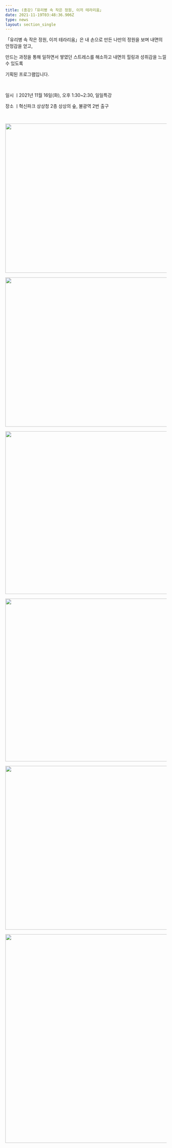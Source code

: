 ```yaml
---
title: (종강)「유리병 속 작은 정원, 이끼 테라리움」
date: 2021-11-19T03:48:36.906Z
type: news
layout: section_single
---
```

<p>「유리병 속 작은 정원, 이끼 테라리움」은 내 손으로 만든 나만의 정원을 보며 내면의 안정감을 얻고,</p>
<p>만드는 과정을 통해 일하면서 쌓였던 스트레스를 해소하고 내면의 힐링과 성취감을 느낄 수 있도록</p>
<p>기획된 프로그램입니다.</p>
<p>&nbsp;</p>
<p>일시 ㅣ2021년 11월 16일(화), 오후 1:30~2:30, 일일특강</p>
<p>장소 ㅣ혁신파크 상상청 2층 상상의 숲, 불광역 2번 출구</p>
<p>&nbsp;</p>
<p><img src="https://drive.tiny.cloud/1/engl1s97gj9hrxpoa7eh7z5f05ozxfm1box3nxkh4j7a43ei/c0262c54-4598-4809-8931-73f391b5df20" alt="" width="750" height="465" /></p>
<p><img src="https://drive.tiny.cloud/1/engl1s97gj9hrxpoa7eh7z5f05ozxfm1box3nxkh4j7a43ei/d825a5e0-082b-4db3-bb5b-ef22a08e33e5" alt="" width="750" height="465" /></p>
<p><img src="https://drive.tiny.cloud/1/engl1s97gj9hrxpoa7eh7z5f05ozxfm1box3nxkh4j7a43ei/4707a368-75a8-4b2a-9141-744f62b43d2d" alt="" width="750" height="507" /></p>
<p><img src="https://drive.tiny.cloud/1/engl1s97gj9hrxpoa7eh7z5f05ozxfm1box3nxkh4j7a43ei/407d45e6-4293-4e9a-93aa-4e8c02c3c6db" alt="" width="743" height="507" /></p>
<p><img src="https://drive.tiny.cloud/1/engl1s97gj9hrxpoa7eh7z5f05ozxfm1box3nxkh4j7a43ei/af3755c9-dbc7-4bbd-8821-e68d53fd9812" alt="" width="750" height="510" /></p>
<p><img src="https://drive.tiny.cloud/1/engl1s97gj9hrxpoa7eh7z5f05ozxfm1box3nxkh4j7a43ei/23514dab-c1b7-42be-bb84-b72f94dab447" alt="" width="750" height="650" /></p>